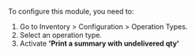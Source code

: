 To configure this module, you need to:

1. Go to Inventory > Configuration > Operation Types.
2. Select an operation type.
3. Activate **'Print a summary with undelivered qty'**
